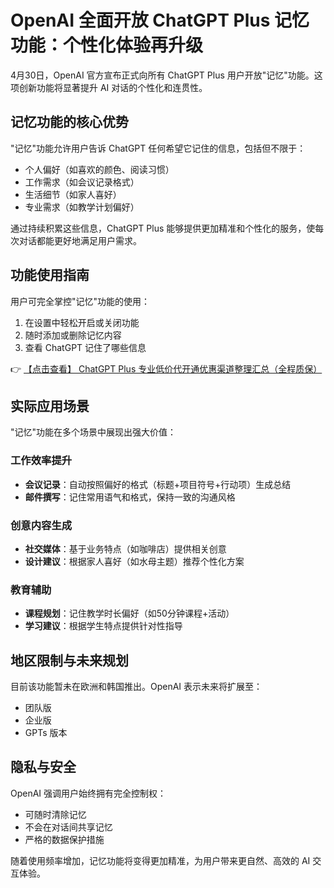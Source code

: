 # OpenAI 全面开放 ChatGPT Plus 记忆功能：个性化体验再升级

4月30日，OpenAI 官方宣布正式向所有 ChatGPT Plus 用户开放"记忆"功能。这项创新功能将显著提升 AI 对话的个性化和连贯性。

## 记忆功能的核心优势

"记忆"功能允许用户告诉 ChatGPT 任何希望它记住的信息，包括但不限于：

- 个人偏好（如喜欢的颜色、阅读习惯）
- 工作需求（如会议记录格式）
- 生活细节（如家人喜好）
- 专业需求（如教学计划偏好）

通过持续积累这些信息，ChatGPT Plus 能够提供更加精准和个性化的服务，使每次对话都能更好地满足用户需求。

## 功能使用指南

用户可完全掌控"记忆"功能的使用：

1. 在设置中轻松开启或关闭功能
2. 随时添加或删除记忆内容
3. 查看 ChatGPT 记住了哪些信息

👉 [【点击查看】 ChatGPT Plus 专业低价代开通优惠渠道整理汇总（全程质保）](https://bit.ly/DaiKai)

## 实际应用场景

"记忆"功能在多个场景中展现出强大价值：

### 工作效率提升
- **会议记录**：自动按照偏好的格式（标题+项目符号+行动项）生成总结
- **邮件撰写**：记住常用语气和格式，保持一致的沟通风格

### 创意内容生成
- **社交媒体**：基于业务特点（如咖啡店）提供相关创意
- **设计建议**：根据家人喜好（如水母主题）推荐个性化方案

### 教育辅助
- **课程规划**：记住教学时长偏好（如50分钟课程+活动）
- **学习建议**：根据学生特点提供针对性指导

## 地区限制与未来规划

目前该功能暂未在欧洲和韩国推出。OpenAI 表示未来将扩展至：
- 团队版
- 企业版
- GPTs 版本

## 隐私与安全

OpenAI 强调用户始终拥有完全控制权：
- 可随时清除记忆
- 不会在对话间共享记忆
- 严格的数据保护措施

随着使用频率增加，记忆功能将变得更加精准，为用户带来更自然、高效的 AI 交互体验。